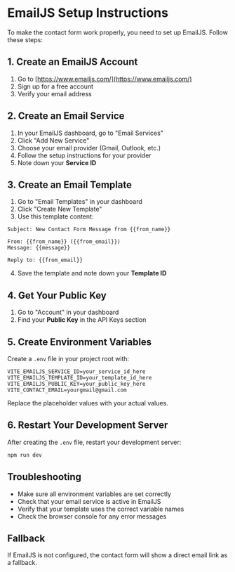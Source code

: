 # EmailJS Setup Instructions

To make the contact form work properly, you need to set up EmailJS. Follow these steps:

## 1. Create an EmailJS Account

1. Go to [https://www.emailjs.com/](https://www.emailjs.com/)
2. Sign up for a free account
3. Verify your email address

## 2. Create an Email Service

1. In your EmailJS dashboard, go to "Email Services"
2. Click "Add New Service"
3. Choose your email provider (Gmail, Outlook, etc.)
4. Follow the setup instructions for your provider
5. Note down your **Service ID**

## 3. Create an Email Template

1. Go to "Email Templates" in your dashboard
2. Click "Create New Template"
3. Use this template content:

```
Subject: New Contact Form Message from {{from_name}}

From: {{from_name}} ({{from_email}})
Message: {{message}}

Reply to: {{from_email}}
```

4. Save the template and note down your **Template ID**

## 4. Get Your Public Key

1. Go to "Account" in your dashboard
2. Find your **Public Key** in the API Keys section

## 5. Create Environment Variables

Create a `.env` file in your project root with:

```env
VITE_EMAILJS_SERVICE_ID=your_service_id_here
VITE_EMAILJS_TEMPLATE_ID=your_template_id_here
VITE_EMAILJS_PUBLIC_KEY=your_public_key_here
VITE_CONTACT_EMAIL=yourgmail@gmail.com
```

Replace the placeholder values with your actual values.

## 6. Restart Your Development Server

After creating the `.env` file, restart your development server:

```bash
npm run dev
```

## Troubleshooting

- Make sure all environment variables are set correctly
- Check that your email service is active in EmailJS
- Verify that your template uses the correct variable names
- Check the browser console for any error messages

## Fallback

If EmailJS is not configured, the contact form will show a direct email link as a fallback.

